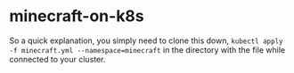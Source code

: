 # minecraft-on-k8s

So a quick explanation, you simply need to clone this down, `kubectl apply -f minecraft.yml --namespace=minecraft` in the directory with the file while connected to your cluster.